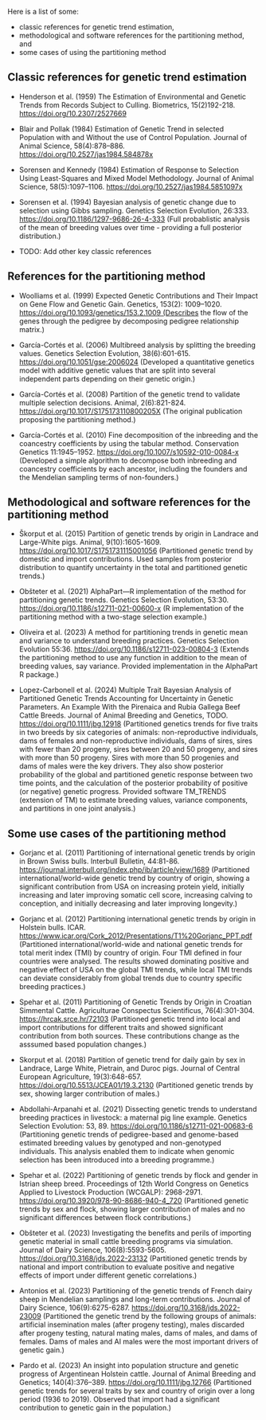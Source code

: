 Here is a list of some:
* classic references for genetic trend estimation,
* methodological and software references for the partitioning method, and 
* some cases of using the partitioning method

## Classic references for genetic trend estimation

* Henderson et al. (1959) The Estimation of Environmental and Genetic Trends from Records Subject to Culling. Biometrics, 15(2)192-218. https://doi.org/10.2307/2527669

* Blair and Pollak (1984) Estimation of Genetic Trend in selected Population with and Without the use of Control Population. Journal of Animal Science, 58(4):878–886. https://doi.org/10.2527/jas1984.584878x

* Sorensen and Kennedy (1984) Estimation of Response to Selection Using Least-Squares and Mixed Model Methodology. Journal of Animal Science, 58(5):1097–1106. https://doi.org/10.2527/jas1984.5851097x

* Sorensen et al. (1994) Bayesian analysis of genetic change due to selection using Gibbs sampling. Genetics Selection Evolution, 26:333. https://doi.org/10.1186/1297-9686-26-4-333 (Full probablistic analysis of the mean of breeding values over time - providing a full posterior distribution.)

* TODO: Add other key classic references 
## References for the partitioning method
* 	Woolliams et al. (1999) Expected Genetic Contributions and Their Impact on Gene Flow and Genetic Gain. Genetics, 153(2): 1009–1020. https://doi.org/10.1093/genetics/153.2.1009 (Describes the flow of the genes through the pedigree by decomposing pedigree relationship matrix.)

* García-Cortés et al. (2006) Multibreed analysis by splitting the breeding values. Genetics Selection Evolution, 38(6):601-615. https://doi.org/10.1051/gse:2006024 (Developed a quantitative genetics model with additive genetic values that are split into several independent parts depending on their genetic origin.)

* García-Cortés et al. (2008) Partition of the genetic trend to validate multiple selection decisions. Animal, 2(6):821-824. https://doi.org/10.1017/S175173110800205X (The original publication proposing the partitioning method.)

* García-Cortés et al. (2010) Fine decomposition of the inbreeding and the coancestry coefficients by using the tabular method. Conservation Genetics 11:1945–1952. https://doi.org/10.1007/s10592-010-0084-x (Developed a simple algorithm to decompose both inbreeding and coancestry coefficients by each ancestor, including the founders and the Mendelian sampling terms of non-founders.)

## Methodological and software references for the partitioning method

* Škorput et al. (2015) Partition of genetic trends by origin in Landrace and Large-White pigs. Animal, 9(10):1605-1609.
https://doi.org/10.1017/S1751731115001056 (Partitioned genetic trend by domestic and import contributions. Used samples from posterior distribution to quantify uncertainty in the total and partitioned genetic trends.)

* Obšteter et al. (2021) AlphaPart—R implementation of the method for partitioning genetic trends. Genetics Selection Evolution, 53:30. https://doi.org/10.1186/s12711-021-00600-x (R implementation of the partitioning method with a two-stage selection example.)

* Oliveira et al. (2023) A method for partitioning trends in genetic mean and variance to understand breeding practices. Genetics Selection Evolution 55:36. https://doi.org/10.1186/s12711-023-00804-3 (Extends the partitioning method to use any function in addition to the mean of breeding values, say variance. Provided implementation in the AlphaPart R package.)

* Lopez-Carbonell et al. (2024) Multiple Trait Bayesian Analysis of Partitioned Genetic Trends Accounting for Uncertainty in Genetic Parameters. An Example With the Pirenaica and Rubia Gallega Beef Cattle Breeds. Journal of Animal Breeding and Genetics, TODO. https://doi.org/10.1111/jbg.12918 (Partitioned genetics trends for five traits in two breeds by six categories of animals: non-reproductive individuals, dams of females and non-reproductive individuals, dams of sires, sires with fewer than 20 progeny, sires between 20 and 50 progeny, and sires with more than 50 progeny. Sires with more than 50 progenies and dams of males were the key drivers. They also show posterior probability of the global and partitioned genetic response between two time points, and the calculation of the posterior probability of positive (or negative) genetic progress. Provided software TM_TRENDS (extension of TM) to estimate breeding values, variance components, and partitions in one joint analysis.)
## Some use cases of the partitioning method

* Gorjanc et al. (2011) Partitioning of international genetic trends by origin in Brown Swiss bulls. Interbull Bulletin, 44:81-86. https://journal.interbull.org/index.php/ib/article/view/1689 (Partitioned international/world-wide genetic trend by country of origin, showing a significant contribution from USA on increasing protein yield, initially increasing and later improving somatic cell score, increasing calving to conception, and initially decreasing and later improving longevity.)

* Gorjanc et al. (2012) Partitioning international genetic trends by origin in Holstein bulls. ICAR. https://www.icar.org/Cork_2012/Presentations/T1%20Gorjanc_PPT.pdf (Partitioned international/world-wide and national genetic trends for total merit index (TMI) by country of origin. Four TMI defined in four countries were analysed. The results showed dominating positive and negative
effect of USA on the global TMI trends, while local TMI trends can deviate considerably
from global trends due to country specific breeding practices.)

* Spehar et al. (2011) Partitioning of Genetic Trends by Origin in Croatian Simmental Cattle. Agriculturae Conspectus Scientificus, 76(4):301-304. https://hrcak.srce.hr/72103 (Partitioned genetic trend into local and import contributions for different traits and showed significant contribution from both sources. These contributions change as the asssumed based population changes.)

* Skorput et al. (2018) Partition of genetic trend for daily gain by sex in Landrace, Large White, Pietrain, and Duroc pigs. Journal of Central European Agriculture, 19(3):648-657. https://doi.org/10.5513/JCEA01/19.3.2130 (Partitioned genetic trends by sex, showing larger contribution of males.)

* Abdollahi-Arpanahi et al. (2021) Dissecting genetic trends to understand breeding practices in livestock: a maternal pig line example. Genetics Selection Evolution: 53, 89. https://doi.org/10.1186/s12711-021-00683-6 (Partitioning genetic trends of pedigree-based and genome-based estimated breeding values by genotyped and non-genotyped individuals. This analysis enabled them to indicate when genomic selection has been introduced into a breeding programme.)

* Spehar et al. (2022) Partitioning of genetic trends by flock and gender in Istrian sheep breed. Proceedings of 12th World Congress on Genetics Applied to Livestock Production (WCGALP): 2968-2971. https://doi.org/10.3920/978-90-8686-940-4_720 (Partitioned genetic trends by sex and flock, showing larger contribution of males and no significant differences between flock contributions.)

* Obšteter et al. (2023) Investigating the benefits and perils of importing genetic material in small cattle breeding programs via simulation. Journal of Dairy Science, 106(8):5593-5605. https://doi.org/10.3168/jds.2022-23132 (Partitioned genetic trends by national and import contribution to evaluate positive and negative effects of import under different genetic correlations.)

* Antonios et al. (2023) Partitioning of the genetic trends of French dairy sheep in Mendelian samplings and long-term contributions. 
Journal of Dairy Science, 106(9):6275-6287. https://doi.org/10.3168/jds.2022-23009 (Partitioned the genetic trend by the following groups of animals: artificial insemination males (after progeny testing), males discarded after progeny testing, natural mating males, dams of males, and dams of females. Dams of males and AI males were the most important drivers of genetic gain.)

* Pardo et al. (2023) An insight into population structure and genetic progress of Argentinean Holstein cattle. Journal of Animal Breeding and Genetics; 140(4):376–389. https://doi.org/10.1111/jbg.12766 (Partitioned genetic trends for several traits by sex and country of origin over a long period  (1936 to 2019). Observed that import had a significant contribution to genetic gain in the population.)

